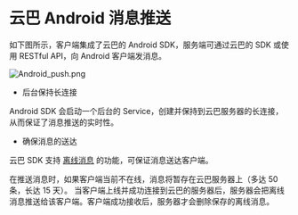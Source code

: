 # 云巴 Android 消息推送

如下图所示，客户端集成了云巴的 Android SDK，服务端可通过云巴的 SDK 或使用 RESTful API，向 Android 客户端发消息。

![Android_push.png](https://raw.githubusercontent.com/yunba/docs/master/image/for_kb/Android_push.png)

* 后台保持长连接

Android SDK 会启动一个后台的 Service，创建并保持到云巴服务器的长连接，从而保证了消息推送的实时性。

* 确保消息的送达

云巴 SDK 支持 [离线消息](Product_KB_OfflineMessage.md) 的功能，可保证消息送达客户端。

在推送消息时，如果客户端当前不在线，消息将暂存在云巴服务器上（多达 50 条，长达 15 天）。
当客户端上线并成功连接到云巴的服务器后，服务器会把离线消息推送给该客户端。客户端成功接收后，服务器才会删除保存的离线消息。
